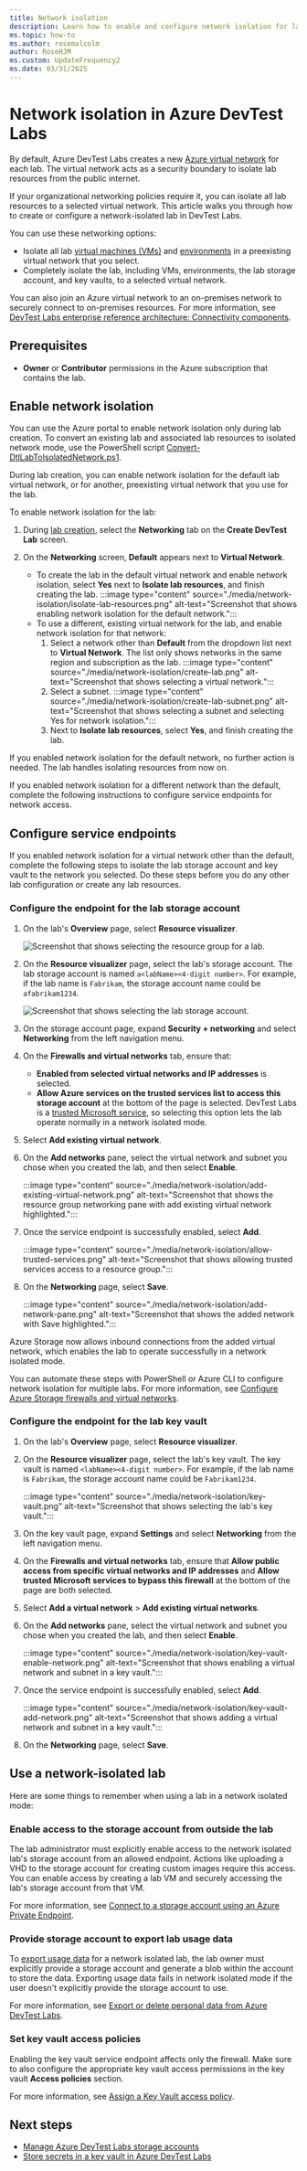 ```yaml
---
title: Network isolation
description: Learn how to enable and configure network isolation for labs in Azure DevTest Labs.
ms.topic: how-to
ms.author: rosemalcolm
author: RoseHJM
ms.custom: UpdateFrequency2
ms.date: 03/31/2025
---
```


# Network isolation in Azure DevTest Labs

By default, Azure DevTest Labs creates a new [Azure virtual network](/azure/virtual-network/virtual-networks-overview) for each lab. The virtual network acts as a security boundary to isolate lab resources from the public internet.

If your organizational networking policies require it, you can isolate all lab resources to a selected virtual network. This article walks you through how to create or configure a network-isolated lab in DevTest Labs.

You can use these networking options:

- Isolate all lab [virtual machines (VMs)](devtest-lab-configure-vnet.md) and [environments](connect-environment-lab-virtual-network.md) in a preexisting virtual network that you select.
- Completely isolate the lab, including VMs, environments, the lab storage account, and key vaults, to a selected virtual network.

You can also join an Azure virtual network to an on-premises network to securely connect to on-premises resources. For more information, see [DevTest Labs enterprise reference architecture: Connectivity components](devtest-lab-reference-architecture.md#connectivity-components).

## Prerequisites

- **Owner** or **Contributor** permissions in the Azure subscription that contains the lab.

## Enable network isolation

You can use the Azure portal to enable network isolation only during lab creation. To convert an existing lab and associated lab resources to isolated network mode, use the PowerShell script [Convert-DtlLabToIsolatedNetwork.ps1](https://github.com/Azure/azure-devtestlab/blob/master/Tools/ConvertDtlLabToIsolatedNetwork/Convert-DtlLabToIsolatedNetwork.ps1).

During lab creation, you can enable network isolation for the default lab virtual network, or for another, preexisting virtual network that you use for the lab.

To enable network isolation for the lab:

1. During [lab creation](devtest-lab-create-lab.md), select the **Networking** tab on the **Create DevTest Lab** screen.
1. On the **Networking** screen, **Default** appears next to **Virtual Network**.

   - To create the lab in the default virtual network and enable network isolation, select **Yes** next to **Isolate lab resources**, and finish creating the lab.
     :::image type="content" source="./media/network-isolation/isolate-lab-resources.png" alt-text="Screenshot that shows enabling network isolation for the default network.":::
   - To use a different, existing virtual network for the lab, and enable network isolation for that network:
     1. Select a network other than **Default** from the dropdown list next to **Virtual Network**. The list only shows networks in the same region and subscription as the lab.
     :::image type="content" source="./media/network-isolation/create-lab.png" alt-text="Screenshot that shows selecting a virtual network.":::   
     1. Select a subnet.
     :::image type="content" source="./media/network-isolation/create-lab-subnet.png" alt-text="Screenshot that shows selecting a subnet and selecting Yes for network isolation.":::
     1. Next to **Isolate lab resources**, select **Yes**, and finish creating the lab.

If you enabled network isolation for the default network, no further action is needed. The lab handles isolating resources from now on.

If you enabled network isolation for a different network than the default, complete the following instructions to configure service endpoints for network access.

<a name="steps-to-follow-post-lab-creation"></a>
## Configure service endpoints

If you enabled network isolation for a virtual network other than the default, complete the following steps to isolate the lab storage account and key vault to the network you selected. Do these steps before you do any other lab configuration or create any lab resources.

### Configure the endpoint for the lab storage account

1. On the lab's **Overview** page, select **Resource visualizer**. 

   ![Screenshot that shows selecting the resource group for a lab.](./media/network-isolation/contoso-lab.png)

1. On the **Resource visualizer** page, select the lab's storage account. The lab storage account is named `a<labName><4-digit number>`. For example, if the lab name is `Fabrikam`, the storage account name could be `afabrikam1234`.

   ![Screenshot that shows selecting the lab storage account.](./media/network-isolation/contoso-test.png)

1. On the storage account page, expand **Security + networking** and select **Networking** from the left navigation menu.

1. On the **Firewalls and virtual networks** tab, ensure that:
   - **Enabled from selected virtual networks and IP addresses** is selected.
   - **Allow Azure services on the trusted services list to access this storage account** at the bottom of the page is selected. DevTest Labs is a [trusted Microsoft service](/azure/storage/common/storage-network-security#trusted-microsoft-services), so selecting this option lets the lab operate normally in a network isolated mode.

1. Select **Add existing virtual network**.

1. On the **Add networks** pane, select the virtual network and subnet you chose when you created the lab, and then select **Enable**.

   :::image type="content" source="./media/network-isolation/add-existing-virtual-network.png" alt-text="Screenshot that shows the resource group networking pane with add existing virtual network highlighted.":::

1. Once the service endpoint is successfully enabled, select **Add**.

   :::image type="content" source="./media/network-isolation/allow-trusted-services.png" alt-text="Screenshot that shows allowing trusted services access to a resource group.":::

1. On the **Networking** page, select **Save**.

   :::image type="content" source="./media/network-isolation/add-network-pane.png" alt-text="Screenshot that shows the added network with Save highlighted.":::

Azure Storage now allows inbound connections from the added virtual network, which enables the lab to operate successfully in a network isolated mode.

You can automate these steps with PowerShell or Azure CLI to configure network isolation for multiple labs. For more information, see [Configure Azure Storage firewalls and virtual networks](/azure/storage/common/storage-network-security).

### Configure the endpoint for the lab key vault

1. On the lab's **Overview** page, select **Resource visualizer**. 

1. On the **Resource visualizer** page, select the lab's key vault. The key vault is named `<labName><4-digit number>`. For example, if the lab name is `Fabrikam`, the storage account name could be `Fabrikam1234`.

   :::image type="content" source="./media/network-isolation/key-vault.png" alt-text="Screenshot that shows selecting the lab's key vault.":::

1. On the key vault page, expand **Settings** and select **Networking** from the left navigation menu.

1. On the **Firewalls and virtual networks** tab, ensure that **Allow public access from specific virtual networks and IP addresses** and **Allow trusted Microsoft services to bypass this firewall** at the bottom of the page are both selected.

1. Select **Add a virtual network** > **Add existing virtual networks**.

1. On the **Add networks** pane, select the virtual network and subnet you chose when you created the lab, and then select **Enable**.
 
    :::image type="content" source="./media/network-isolation/key-vault-enable-network.png" alt-text="Screenshot that shows enabling a virtual network and subnet in a key vault.":::

1. Once the service endpoint is successfully enabled, select **Add**.
 
    :::image type="content" source="./media/network-isolation/key-vault-add-network.png" alt-text="Screenshot that shows adding a virtual network and subnet in a key vault.":::

1. On the **Networking** page, select **Save**.

## Use a network-isolated lab

Here are some things to remember when using a lab in a network isolated mode:

### Enable access to the storage account from outside the lab

The lab administrator must explicitly enable access to the network isolated lab's storage account from an allowed endpoint. Actions like uploading a VHD to the storage account for creating custom images require this access. You can enable access by creating a lab VM and securely accessing the lab's storage account from that VM.

For more information, see [Connect to a storage account using an Azure Private Endpoint](/azure/private-link/tutorial-private-endpoint-storage-portal).

### Provide storage account to export lab usage data

To [export usage data](personal-data-delete-export.md) for a network isolated lab, the lab owner must explicitly provide a storage account and generate a blob within the account to store the data. Exporting usage data fails in network isolated mode if the user doesn't explicitly provide the storage account to use.

For more information, see [Export or delete personal data from Azure DevTest Labs](personal-data-delete-export.md).

### Set key vault access policies

Enabling the key vault service endpoint affects only the firewall. Make sure to also configure the appropriate key vault access permissions in the key vault **Access policies** section.

For more information, see [Assign a Key Vault access policy](/azure/key-vault/general/assign-access-policy).

## Next steps

- [Manage Azure DevTest Labs storage accounts](encrypt-storage.md)
- [Store secrets in a key vault in Azure DevTest Labs](devtest-lab-store-secrets-in-key-vault.md)